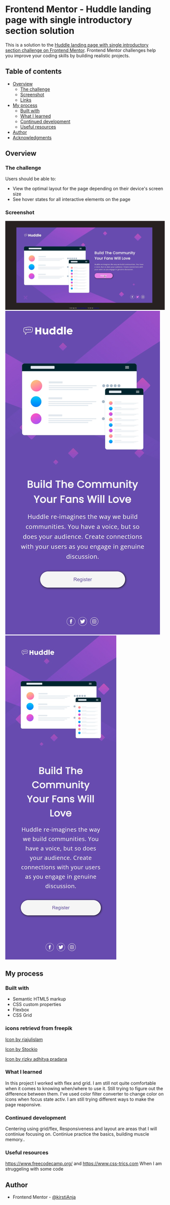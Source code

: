 # Frontend Mentor - Huddle landing page with single introductory section solution

This is a solution to the [Huddle landing page with single introductory section challenge on Frontend Mentor](https://www.frontendmentor.io/challenges/huddle-landing-page-with-a-single-introductory-section-B_2Wvxgi0). Frontend Mentor challenges help you improve your coding skills by building realistic projects. 

## Table of contents

- [Overview](#overview)
  - [The challenge](#the-challenge)
  - [Screenshot](#screenshot)
  - [Links](#links)
- [My process](#my-process)
  - [Built with](#built-with)
  - [What I learned](#what-i-learned)
  - [Continued development](#continued-development)
  - [Useful resources](#useful-resources)
- [Author](#author)
- [Acknowledgments](#acknowled)

## Overview

### The challenge

Users should be able to:

- View the optimal layout for the page depending on their device's screen size
- See hover states for all interactive elements on the page

### Screenshot
![](<Screenshot 1_1440px.jpg>)
![](<Screenshot 2_750px.jpg>)
![](<Screenshot 3_375px.jpg>)

## My process

### Built with

- Semantic HTML5 markup
- CSS custom properties
- Flexbox
- CSS Grid

### icons retrievd from freepik
<a href="https://www.freepik.com/search?format=search&last_filter=page&last_value=2&page=2&query=facebook+Logo+Design&type=icon#uuid=e8101940-7be3-4f74-bf1f-2a38f55fd6fb">Icon by riajulislam</a>

<a href="https://www.freepik.com/search?format=search&last_filter=query&last_value=twitter+Logo+Design&query=twitter+Logo+Design&type=icon">Icon by Stockio</a>

<a href="https://www.freepik.com/search?format=search&last_filter=page&last_value=3&page=3&query=instagram+Logo+Design&type=icon#uuid=6e362305-a606-42bd-b1bf-71787c7aec47">Icon by rizky adhitya pradana</a>

### What I learned
In this project I worked with flex and grid. I am still not quite comfortable when it comes to knowing when/where to use it. Still trying to figure out the difference between them. 
I've used color filter converter to change color on icons when focus state activ.
I am still trying different ways to make the page reaponsive.

### Continued development
Centering using grid/flex, Responsiveness and layout are areas that I will continiue focusing on.
Continiue practice the basics, building muscle memory..

### Useful resources
https://www.freecodecamp.org/ and https://www.css-trics.com
When I am struggeling with some code

## Author
- Frontend Mentor - [@kirstiAnja](https://www.frontendmentor.io/profile/kirstiAnja)

